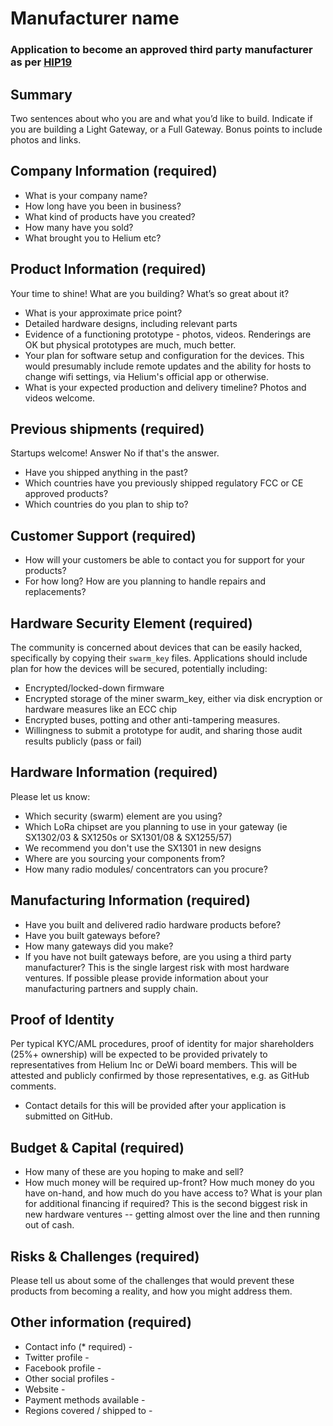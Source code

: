 # Manufacturer name
### Application to become an approved third party manufacturer as per [HIP19](https://github.com/helium/HIP/blob/master/0019-third-party-manufacturers.md)

## Summary

Two sentences about who you are and what you’d like to build. Indicate if you are building a Light Gateway, or a Full Gateway. Bonus points to include photos and links. 

## Company Information (required)

* What is your company name? 
* How long have you been in business? 
* What kind of products have you created? 
* How many have you sold? 
* What brought you to Helium etc?

## Product Information (required)

Your time to shine! What are you building? What’s so great about it? 
* What is your approximate price point? 
* Detailed hardware designs, including relevant parts
* Evidence of a functioning prototype - photos, videos. Renderings are OK but physical prototypes are much, much better.
* Your plan for software setup and configuration for the devices. This would presumably include remote updates and the ability for hosts to change wifi settings, via Helium's official app or otherwise.
* What is your expected production and delivery timeline?
Photos and videos welcome.

## Previous shipments (required)

Startups welcome! Answer No if that's the answer.
* Have you shipped anything in the past?
* Which countries have you previously shipped regulatory FCC or CE approved products? 
* Which countries do you plan to ship to? 

## Customer Support (required)

* How will your customers be able to contact you for support for your products?
* For how long? How are you planning to handle repairs and replacements?

## Hardware Security Element (required)

The community is concerned about devices that can be easily hacked, specifically by copying their `swarm_key` files. Applications should include plan for how the devices will be secured, potentially including:

* Encrypted/locked-down firmware
* Encrypted storage of the miner swarm_key, either via disk encryption or hardware measures like an ECC chip
* Encrypted buses, potting and other anti-tampering measures.
* Willingness to submit a prototype for audit, and sharing those audit results publicly (pass or fail)

## Hardware Information (required)

Please let us know:
* Which security (swarm) element are you using?
* Which LoRa chipset are you planning to use in your gateway (ie SX1302/03 & SX1250s or SX1301/08 & SX1255/57)
* We recommend you don't use the SX1301 in new designs
* Where are you sourcing your components from?
* How many radio modules/ concentrators can you procure?

## Manufacturing Information (required)

* Have you built and delivered radio hardware products before? 
* Have you built gateways before?
* How many gateways did you make? 
* If you have not built gateways before, are you using a third party manufacturer?
This is the single largest risk with most hardware ventures. If possible please provide information about your manufacturing partners and supply chain.

## Proof of Identity

Per typical KYC/AML procedures, proof of identity for major shareholders (25%+ ownership) will be expected to be provided privately to representatives from Helium Inc or DeWi board members. This will be attested and publicly confirmed by those representatives, e.g. as GitHub comments. 
* Contact details for this will be provided after your application is submitted on GitHub.

## Budget & Capital (required)

* How many of these are you hoping to make and sell? 
* How much money will be required up-front? How much money do you have on-hand, and how much do you have access to? What is your plan for additional financing if required? This is the second biggest risk in new hardware ventures -- getting almost over the line and then running out of cash.

## Risks & Challenges (required)

Please tell us about some of the challenges that would prevent these products from becoming a reality, and how you might address them.

## Other information (required)
 
* Contact info (* required) -
* Twitter profile - 
* Facebook profile - 
* Other social profiles - 
* Website -
* Payment methods available - 
* Regions covered / shipped to - 
